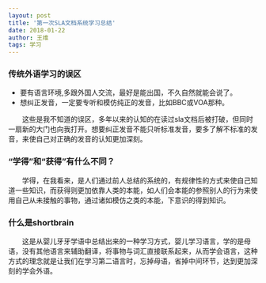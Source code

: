 ```yaml
---
layout: post
title: '第一次SLA文档系统学习总结'
date: 2018-01-22
author: 王维
tags: 学习
---
```

### 传统外语学习的误区
* 要有语言环境,多跟外国人交流，最好是能出国，不久自然就能会说了。
* 想纠正发音，一定要专听和模仿纯正的发音，比如BBC或VOA那种。

　　这些是我不知道的误区，多年以来的认知的在读过sla文档后被打破，但同时一扇新的大门也向我打开。想要纠正发音不能只听标准发音，要多了解不标准的发音，来使自己对正确的发音的认知更加深刻。 

### “学得”和“获得”有什么不同？
　　学得，在我看来，是人们通过前人总结的系统的，有规律性的方式来使自己知道一些知识，而获得则更加依靠人类的本能，如人们会本能的参照别人的行为来使用自己从未接触的事物，通过诸如模仿之类的本能，下意识的得到知识。
### 什么是shortbrain
　　这是从婴儿牙牙学语中总结出来的一种学习方式，婴儿学习语言，学的是母语，没有其他语言来辅助翻译，将事物与词汇直接联系起来，从而学会语言，这种方式的理念就是让我们在学习第二语言时，忘掉母语，省掉中间环节，达到更加深刻的学会外语。